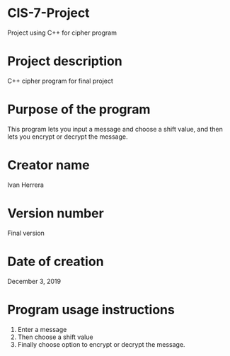 # CIS-7-Project
Project using C++ for cipher program
# Project description
C++ cipher program for final project
# Purpose of the program
This program lets you input a message and choose a shift value, 
and then lets you encrypt or decrypt the message.
# Creator name
Ivan Herrera
# Version number
Final version
# Date of creation
December 3, 2019
# Program usage instructions
1. Enter a message
2. Then choose a shift value
3. Finally choose option to encrypt or decrypt the message.
